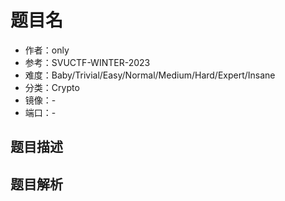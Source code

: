 # 题目名

- 作者：only
- 参考：SVUCTF-WINTER-2023
- 难度：Baby/Trivial/Easy/Normal/Medium/Hard/Expert/Insane
- 分类：Crypto
- 镜像：-
- 端口：-

## 题目描述

<description>

## 题目解析

<analysis>
